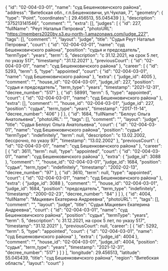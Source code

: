 {
    "id": "02-004-03-01",
    "name": "суд Бешенковичского района",
    "address": "Витебская обл., г.п.Бешенковичи, ул.Чуклая, 7",
    "geometry": {
        "type": "Point",
        "coordinates": [
            29.456513,
            55.045439
        ]
    },
    "description": "375213141546",
    "comment": "",
    "extra": [],
    "judges": [
        {
            "id": 227,
            "fullName": "Реут Наталья Петровна",
            "photoURL": "https://members2020by.s3.eu-north-1.amazonaws.com/judge_227",
            "tags": [],
            "comment": "",
            "layout": "judge",
            "title": "Судья Реут Наталья Петровна",
            "court": {
                "id": "02-004-03-01",
                "name": "суд Бешенковичского района",
                "position": "судья и председатель",
                "termType": "years",
                "term": 5,
                "description": "c 31.12.2021, на срок 5 лет, по указу 517",
                "timestamp": "31.12.2021"
            },
            "previousCourt": {
                "id": "02-004-03-01",
                "name": "суд Бешенковичского района"
            },
            "career": [
                {
                    "id": 5293,
                    "term": 5,
                    "type": "appointed",
                    "court": {
                        "id": "02-004-03-01",
                        "name": "суд Бешенковичского района"
                    },
                    "extra": {
                        "judge_id": 4005
                    },
                    "comment": "",
                    "house_id": "02-004-03-01",
                    "judge_id": 227,
                    "position": "судья и председатель",
                    "term_type": "years",
                    "timestamp": "2021-12-31",
                    "decree_number": "517"
                },
                {
                    "id": 58991,
                    "term": 5,
                    "type": "appointed",
                    "court": {
                        "id": "02-004-03-01",
                        "name": "суд Бешенковичского района"
                    },
                    "extra": [],
                    "comment": "",
                    "house_id": "02-004-03-01",
                    "judge_id": 227,
                    "position": "судья",
                    "term_type": "years",
                    "timestamp": "2017-11-14",
                    "decree_number": "406"
                }
            ]
        },
        {
            "id": 1684,
            "fullName": "Белоус Ольга Анатольевна",
            "photoURL": "",
            "tags": [],
            "comment": "",
            "layout": "judge",
            "title": "Судья Белоус Ольга Анатольевна",
            "court": {
                "id": "02-004-03-01",
                "name": "суд Бешенковичского района",
                "position": "судья",
                "termType": "indefinitely",
                "term": null,
                "description": "c 13.02.2002, бессрочно, по указу 97",
                "timestamp": "13.02.2002"
            },
            "previousCourt": {
                "id": "02-004-03-01",
                "name": "суд Бешенковичского района"
            },
            "career": [
                {
                    "id": 3611,
                    "term": null,
                    "type": "appointed",
                    "court": {
                        "id": "02-004-03-01",
                        "name": "суд Бешенковичского района"
                    },
                    "extra": {
                        "judge_id": 3088
                    },
                    "comment": "",
                    "house_id": "02-004-03-01",
                    "judge_id": 1684,
                    "position": "судья",
                    "term_type": "indefinitely",
                    "timestamp": "2002-02-13",
                    "decree_number": "97"
                },
                {
                    "id": 3610,
                    "term": null,
                    "type": "appointed",
                    "court": {
                        "id": "02-004-03-01",
                        "name": "суд Бешенковичского района"
                    },
                    "extra": {
                        "judge_id": 3088
                    },
                    "comment": "",
                    "house_id": "02-004-03-01",
                    "judge_id": 1684,
                    "position": "председатель",
                    "term_type": "indefinitely",
                    "timestamp": "2000-02-23",
                    "decree_number": "84"
                }
            ]
        },
        {
            "id": 4004,
            "fullName": "Мацкевич Екатерина Андреевна",
            "photoURL": "",
            "tags": [],
            "comment": "",
            "layout": "judge",
            "title": "Судья Мацкевич Екатерина Андреевна",
            "court": {
                "id": "02-004-03-01",
                "name": "суд Бешенковичского района",
                "position": "судья",
                "termType": "years",
                "term": 5,
                "description": "c 31.12.2021, на срок 5 лет, по указу 517",
                "timestamp": "31.12.2021"
            },
            "previousCourt": null,
            "career": [
                {
                    "id": 5292,
                    "term": 5,
                    "type": "appointed",
                    "court": {
                        "id": "02-004-03-01",
                        "name": "суд Бешенковичского района"
                    },
                    "extra": {
                        "judge_id": 4004
                    },
                    "comment": "",
                    "house_id": "02-004-03-01",
                    "judge_id": 4004,
                    "position": "судья",
                    "term_type": "years",
                    "timestamp": "2021-12-31",
                    "decree_number": "517"
                }
            ]
        }
    ],
    "longitude": 29.456513,
    "latitude": 55.045439,
    "title": "суд Бешенковичского района",
    "region": "Витебская область",
    "layout": "court"
}